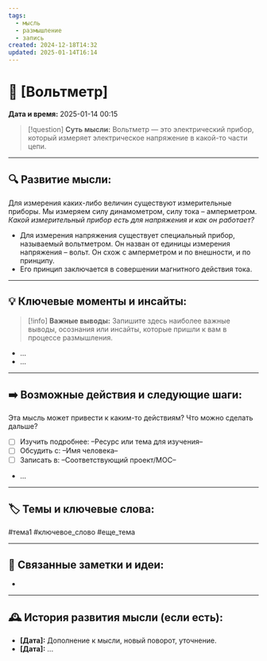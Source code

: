 ```yaml
---
tags:
  - мысль
  - размышление
  - запись
created: 2024-12-18T14:32
updated: 2025-01-14T16:14
---
```


# 💭  [Вольтметр]

**Дата и время:** 2025-01-14 00:15

> [!question] **Суть мысли:**
> Вольтметр — это электрический прибор, который измеряет электрическое напряжение в какой-то части цепи.

---

## 🔍 Развитие мысли:

Для измерения каких-либо величин существуют измерительные приборы. Мы измеряем силу динамометром, силу тока – амперметром. 
*Какой измерительный прибор есть для напряжения и как он работает?*
- Для измерения напряжения существует специальный прибор, называемый вольтметром. Он назван от единицы измерения напряжения – вольт. Он схож с амперметром и по внешности, и по принципу.
- Его принцип заключается в совершении магнитного действия тока. 

---

## 💡 Ключевые моменты и инсайты:

> [!info] **Важные выводы:**
> Запишите здесь наиболее важные выводы, осознания или инсайты, которые пришли к вам в процессе размышления.

- ...
- ...

---

## ➡️ Возможные действия и следующие шаги:

Эта мысль может привести к каким-то действиям? Что можно сделать дальше?

- [ ] Изучить подробнее: –Ресурс или тема для изучения–
- [ ] Обсудить с: –Имя человека–
- [ ] Записать в: –Соответствующий проект/MOC–
- ...

---

## 🏷️ Темы и ключевые слова:

#тема1 #ключевое_слово #еще_тема

---

## 🔄 Связанные заметки и идеи:

- 

---

## 🕰️ История развития мысли (если есть):

* **[Дата]:**  Дополнение к мысли, новый поворот, уточнение.
* **[Дата]:**  ...